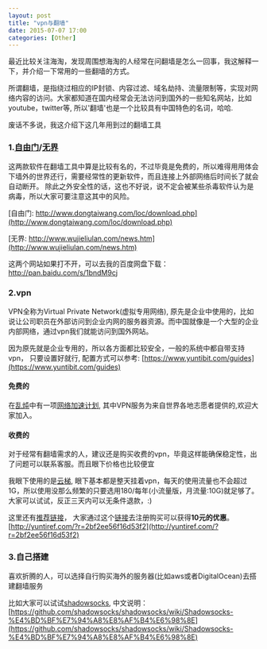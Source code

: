 ```yaml
---
layout: post
title: "vpn与翻墙"
date: 2015-07-07 17:00
categories: [Other]
---
```


最近比较关注海淘，发现周围想海淘的人经常在问翻墙是怎么一回事，我这解释一下，并介绍一下常用的一些翻墙的方式。

所谓翻墙，是指绕过相应的IP封锁、内容过滤、域名劫持、流量限制等，实现对网络内容的访问。大家都知道在国内经常会无法访问到国外的一些知名网站，比如youtube，twitter等, 所以'翻墙'也是一个比较具有中国特色的名词，哈哈.

废话不多说，我这介绍下这几年用到过的翻墙工具

### 1.[自由门](http://www.dongtaiwang.com/loc/download.php)/[无界](http://www.wujieliulan.com/news.htm)
这两款软件在翻墙工具中算是比较有名的，不过毕竟是免费的，所以难得用用体会下墙外的世界还行，需要经常性的更新软件，而且连接上外部网络后时间长了就会自动断开。
除此之外安全性的话，这也不好说，说不定会被某些杀毒软件认为是病毒，所以大家可要注意这其中的风险。

[自由门: http://www.dongtaiwang.com/loc/download.php](http://www.dongtaiwang.com/loc/download.php)

[无界: http://www.wujieliulan.com/news.htm](http://www.wujieliulan.com/news.htm)

这两个网站如果打不开，可以去我的百度网盘下载：http://pan.baidu.com/s/1bndM9cj

### 2.vpn
VPN全称为Virtual Private Network(虚拟专用网络), 原先是企业中使用的，比如说让公司职员在外部访问到企业内网的服务器资源。而中国就像是一个大型的企业内部网络，通过vpn我们就能访问到国外网站。

因为原先就是企业专用的，所以各方面都比较安全，一般的系统中都自带支持vpn， 只要设置好就行, 配置方式可以参考: [https://www.yuntibit.com/guides](https://www.yuntibit.com/guides)

#### 免费的
在[乱炖](http://levi.cg.am/)中有一项[网络加速计划](http://levi.cg.am/archives/4390), 其中VPN服务为来自世界各地志愿者提供的,欢迎大家加入。

#### 收费的
对于经常有翻墙需求的人，建议还是购买收费的vpn，毕竟这样能确保稳定性，出了问题可以联系客服。而且眼下价格也比较便宜

我眼下使用的是[云梯](https://www.yuntibit.com), 眼下基本都是整天挂着vpn，每天的使用流量也不会超过1G，所以使用没那么频繁的只要选用180/每年(小流量版，月流量:10G)就足够了。大家可以试试，反正三天内可以无条件退款，:)

这里还有[推荐链接](http://yuntiref.com/?r=2bf2ee56f16d53f2)， 大家通过这个[链接](http://yuntiref.com/?r=2bf2ee56f16d53f2)去注册购买可以获得**10元的优惠**。
[http://yuntiref.com/?r=2bf2ee56f16d53f2](http://yuntiref.com/?r=2bf2ee56f16d53f2)

### 3.自己搭建
喜欢折腾的人，可以选择自行购买海外的服务器(比如aws或者DigitalOcean)去搭建翻墙服务

比如大家可以试试[shadowsocks](https://github.com/shadowsocks/shadowsocks), 中文说明：[https://github.com/shadowsocks/shadowsocks/wiki/Shadowsocks-%E4%BD%BF%E7%94%A8%E8%AF%B4%E6%98%8E](https://github.com/shadowsocks/shadowsocks/wiki/Shadowsocks-%E4%BD%BF%E7%94%A8%E8%AF%B4%E6%98%8E)

